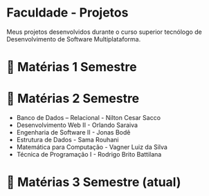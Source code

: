 # Faculdade - Projetos
Meus projetos desenvolvidos durante o curso superior tecnólogo de Desenvolvimento de Software Multiplataforma.

# :closed_book: Matérias 1 Semestre 

# :closed_book: Matérias 2 Semestre 

- Banco de Dados – Relacional - Nilton Cesar Sacco <br/>
- Desenvolvimento Web II - Orlando Saraiva <br/>
- Engenharia de Software II - Jonas Bodê <br/>
- Estrutura de Dados - Sama Rouhani  <br/>
- Matemática para Computação - Vagner Luiz da Silva  <br/>
- Técnica de Programação I - Rodrigo Brito Battilana  <br/>

# :closed_book: Matérias 3 Semestre (atual)
